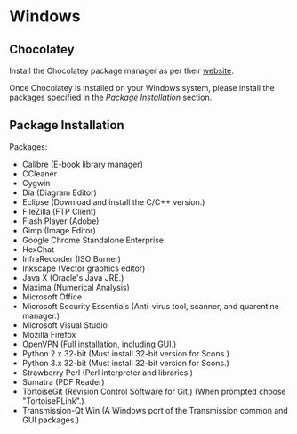 # Windows

## Chocolatey

Install the Chocolatey package manager as per their [website](https://chocolatey.org/).

Once Chocolatey is installed on your Windows system, please install the packages specified in the _Package Installation_ section.

## Package Installation

Packages:
* Calibre (E-book library manager)
* CCleaner
* Cygwin
* Dia (Diagram Editor)
* Eclipse (Download and install the C/C++ version.)
* FileZilla (FTP Client)
* Flash Player (Adobe)
* Gimp (Image Editor)
* Google Chrome Standalone Enterprise
* HexChat
* InfraRecorder (ISO Burner)
* Inkscape (Vector graphics editor)
* Java X (Oracle's Java JRE.)
* Maxima (Numerical Analysis)
* Microsoft Office
* Microsoft Security Essentials (Anti-virus tool, scanner, and quarentine manager.)
* Microsoft Visual Studio
* Mozilla Firefox
* OpenVPN (Full installation, including GUI.)
* Python 2.x 32-bit (Must install 32-bit version for Scons.)
* Python 3.x 32-bit (Must install 32-bit version for Scons.)
* Strawberry Perl (Perl interpreter and libraries.)
* Sumatra (PDF Reader)
* TortoiseGit (Revision Control Software for Git.) (When prompted choose "TortoisePLink".)
* Transmission-Qt Win (A Windows port of the Transmission common and GUI packages.)
